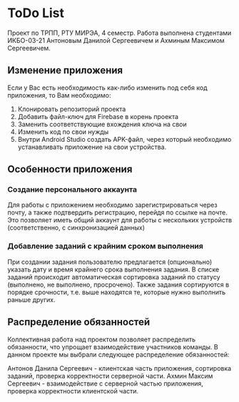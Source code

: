 # ToDo List

Проект по ТРПП, РТУ МИРЭА, 4 семестр.
Работа выполнена студентами ИКБО-03-21 Антоновым Данилой Сергеевичем и Ахминым Максимом Сергеевичем.

## Изменение приложения

Если у Вас есть необходимость как-либо изменить под себя код приложения, то Вам необходимо:

1. Клонировать репозиторий проекта
2. Добавить файл-ключ для Firebase в корень проекта
3. Заменить соответствующие вхождения ключа на свои
4. Изменить код по свои нужды
5. Внутри Android Studio создать APK-файл, через который необходимо устанавливать приложение на свои устройства.

## Особенности приложения

### Создание персонального аккаунта

Для работы с приложением необходимо зарегистрироваться через почту, а также подтвердить регистрацию, перейдя по ссылке на почте.
Это позволяет иметь общий аккаунт для работы с нескольких устройств (соответственно, с синхронизацией данных)

### Добавление заданий с крайним сроком выполнения

При создании задания пользователю предлагается (опционально) указать дату и время крайнего срока выполнения задания.
В списке заданий происходит автоматическая сортировка заданий по статусу (выполнено, не выполнено, просрочено).
Также задания сортируются в порядке срочности, т.е. выше находятся те, которые нужно выполнить раньше других.

## Распределение обязанностей

Коллективная работа над проектом позволяет распределить обязанности, что упрощает взаимодействие участников команды.
В данном проекте мы выбрали следующее распределение обязанностей:

Антонов Данила Сергеевич - клиентская часть приложения, сортировка заданий, проверка корректности серверной части.
Ахмин Максим Сергеевич - взаимодействие с серверной частью приложения, проверка корректности клиентской части.
